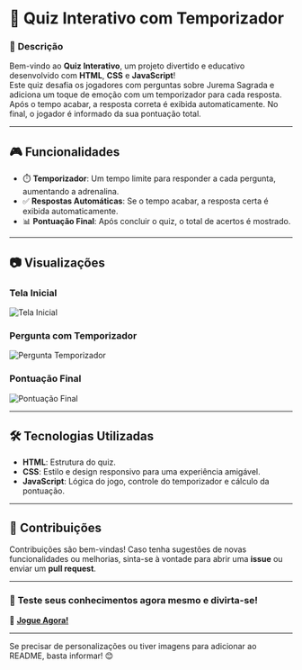 

# 🧠 **Quiz Interativo com Temporizador**  

### 📝 **Descrição**  
Bem-vindo ao **Quiz Interativo**, um projeto divertido e educativo desenvolvido com **HTML**, **CSS** e **JavaScript**!  
Este quiz desafia os jogadores com perguntas sobre Jurema Sagrada e adiciona um toque de emoção com um temporizador para cada resposta. Após o tempo acabar, a resposta correta é exibida automaticamente. No final, o jogador é informado da sua pontuação total.  

---

## 🎮 **Funcionalidades**  
- ⏱️ **Temporizador**: Um tempo limite para responder a cada pergunta, aumentando a adrenalina.  
- ✅ **Respostas Automáticas**: Se o tempo acabar, a resposta certa é exibida automaticamente.  
- 📊 **Pontuação Final**: Após concluir o quiz, o total de acertos é mostrado.  

---

## 📷 **Visualizações**  

### **Tela Inicial**  
![Tela Inicial](https://github.com/user-attachments/assets/tela-inicial.png)  

### **Pergunta com Temporizador**  
![Pergunta Temporizador](https://github.com/user-attachments/assets/pergunta-com-temporizador.png)  

### **Pontuação Final**  
![Pontuação Final](https://github.com/user-attachments/assets/pontuacao-final.png)  

---

## 🛠️ **Tecnologias Utilizadas**  
- **HTML**: Estrutura do quiz.  
- **CSS**: Estilo e design responsivo para uma experiência amigável.  
- **JavaScript**: Lógica do jogo, controle do temporizador e cálculo da pontuação.  
---
## 🌟 **Contribuições**  
Contribuições são bem-vindas! Caso tenha sugestões de novas funcionalidades ou melhorias, sinta-se à vontade para abrir uma **issue** ou enviar um **pull request**.  

---

### 🧩 **Teste seus conhecimentos agora mesmo e divirta-se!**  
🎉 **[Jogue Agora!](https://diaseduarda01.github.io/projeto-quiz/)**  

--- 

Se precisar de personalizações ou tiver imagens para adicionar ao README, basta informar! 😊
